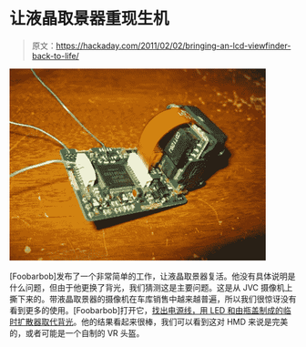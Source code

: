 # 让液晶取景器重现生机

> 原文：<https://hackaday.com/2011/02/02/bringing-an-lcd-viewfinder-back-to-life/>

![](img/0d399cbbcc34aefd0181a1b459d72595.png "IMG_0338-640")

[Foobarbob]发布了一个非常简单的工作，让液晶取景器复活。他没有具体说明是什么问题，但由于他更换了背光，我们猜测这是主要问题。这是从 JVC 摄像机上撕下来的。带液晶取景器的摄像机在车库销售中越来越普遍，所以我们很惊讶没有看到更多的使用。[Foobarbob]打开它，[找出电源线，用 LED 和由瓶盖制成的临时扩散器取代背光](http://forums.hackaday.com/viewtopic.php?f=3&t=135)。他的结果看起来很棒，我们可以看到这对 HMD 来说是完美的，或者可能是一个自制的 VR 头盔。
